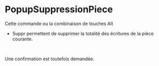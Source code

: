 # PopupSuppressionPiece


Cette commande ou la combinaison de touches Alt 
 + Suppr permettent de supprimer 
 la totalité des écritures de la pièce courante.


 


Une confirmation est toutefois demandée.


